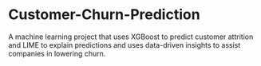 # Customer-Churn-Prediction
A machine learning project that uses XGBoost to predict customer attrition and LIME to explain predictions and uses data-driven insights to assist companies in lowering churn.

